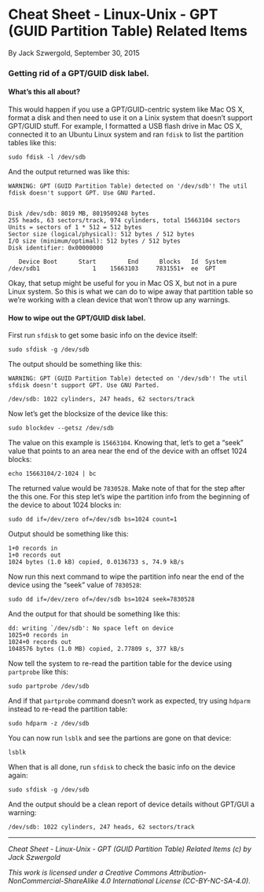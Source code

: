 # Cheat Sheet - Linux-Unix - GPT (GUID Partition Table) Related Items

By Jack Szwergold, September 30, 2015

### Getting rid of a GPT/GUID disk label.

#### What’s this all about?

This would happen if you use a GPT/GUID-centric system like Mac OS X, format a disk and then need to use it on a Linix system that doesn’t support GPT/GUID stuff. For example, I formatted a USB flash drive in Mac OS X, connected it to an Ubuntu Linux system and ran `fdisk` to list the partition tables like this:

    sudo fdisk -l /dev/sdb

And the output returned was like this:

	WARNING: GPT (GUID Partition Table) detected on '/dev/sdb'! The util fdisk doesn't support GPT. Use GNU Parted.
	
	
	Disk /dev/sdb: 8019 MB, 8019509248 bytes
	255 heads, 63 sectors/track, 974 cylinders, total 15663104 sectors
	Units = sectors of 1 * 512 = 512 bytes
	Sector size (logical/physical): 512 bytes / 512 bytes
	I/O size (minimum/optimal): 512 bytes / 512 bytes
	Disk identifier: 0x00000000
	
	   Device Boot      Start         End      Blocks   Id  System
	/dev/sdb1               1    15663103     7831551+  ee  GPT

Okay, that setup might be useful for you in Mac OS X, but not in a pure Linux system. So this is what we can do to wipe away that partition table so we’re working with a clean device that won’t throw up any warnings.

#### How to wipe out the GPT/GUID disk label.

First run `sfdisk` to get some basic info on the device itself:

    sudo sfdisk -g /dev/sdb

The output should be something like this:

	WARNING: GPT (GUID Partition Table) detected on '/dev/sdb'! The util sfdisk doesn't support GPT. Use GNU Parted.
	
	/dev/sdb: 1022 cylinders, 247 heads, 62 sectors/track

Now let’s get the blocksize of the device like this:

    sudo blockdev --getsz /dev/sdb

The value on this example is `15663104`. Knowing that, let’s to get a “seek” value that points to an area near the end of the device with an offset 1024 blocks:

    echo 15663104/2-1024 | bc

The returned value would be `7830528`. Make note of that for the step after the this one. For this step let’s wipe the partition info from the beginning of the device to about 1024 blocks in:

    sudo dd if=/dev/zero of=/dev/sdb bs=1024 count=1

Output should be something like this:

	1+0 records in
	1+0 records out
	1024 bytes (1.0 kB) copied, 0.0136733 s, 74.9 kB/s

Now run this next command to wipe the partition info near the end of the device using the “seek” value of `7830528`:

    sudo dd if=/dev/zero of=/dev/sdb bs=1024 seek=7830528

And the output for that should be something like this:

	dd: writing `/dev/sdb': No space left on device
	1025+0 records in
	1024+0 records out
	1048576 bytes (1.0 MB) copied, 2.77809 s, 377 kB/s

Now tell the system to re-read the partition table for the device using `partprobe` like this:

    sudo partprobe /dev/sdb

And if that `partprobe` command doesn’t work as expected, try using `hdparm` instead to re-read the partition table:

    sudo hdparm -z /dev/sdb

You can now run `lsblk` and see the partions are gone on that device:

    lsblk

When that is all done, run `sfdisk` to check the basic info on the device again:

    sudo sfdisk -g /dev/sdb

And the output should be a clean report of device details without GPT/GUI a warning:

    /dev/sdb: 1022 cylinders, 247 heads, 62 sectors/track

***

*Cheat Sheet - Linux-Unix - GPT (GUID Partition Table) Related Items (c) by Jack Szwergold*

*This work is licensed under a Creative Commons Attribution-NonCommercial-ShareAlike 4.0 International License (CC-BY-NC-SA-4.0).*